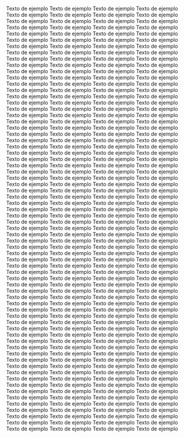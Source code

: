 Texto de ejemplo Texto de ejemplo Texto de ejemplo Texto de ejemplo Texto de ejemplo Texto de ejemplo Texto de ejemplo Texto de ejemplo Texto de ejemplo Texto de ejemplo Texto de ejemplo Texto de ejemplo Texto de ejemplo Texto de ejemplo Texto de ejemplo Texto de ejemplo Texto de ejemplo Texto de ejemplo Texto de ejemplo Texto de ejemplo Texto de ejemplo Texto de ejemplo Texto de ejemplo Texto de ejemplo Texto de ejemplo Texto de ejemplo Texto de ejemplo Texto de ejemplo Texto de ejemplo Texto de ejemplo Texto de ejemplo Texto de ejemplo Texto de ejemplo Texto de ejemplo Texto de ejemplo Texto de ejemplo Texto de ejemplo Texto de ejemplo Texto de ejemplo Texto de ejemplo Texto de ejemplo Texto de ejemplo Texto de ejemplo Texto de ejemplo Texto de ejemplo Texto de ejemplo Texto de ejemplo Texto de ejemplo Texto de ejemplo Texto de ejemplo Texto de ejemplo Texto de ejemplo Texto de ejemplo Texto de ejemplo Texto de ejemplo Texto de ejemplo Texto de ejemplo Texto de ejemplo Texto de ejemplo Texto de ejemplo Texto de ejemplo Texto de ejemplo Texto de ejemplo Texto de ejemplo Texto de ejemplo Texto de ejemplo Texto de ejemplo Texto de ejemplo Texto de ejemplo Texto de ejemplo Texto de ejemplo Texto de ejemplo Texto de ejemplo Texto de ejemplo Texto de ejemplo Texto de ejemplo Texto de ejemplo Texto de ejemplo Texto de ejemplo Texto de ejemplo Texto de ejemplo Texto de ejemplo Texto de ejemplo Texto de ejemplo Texto de ejemplo Texto de ejemplo Texto de ejemplo Texto de ejemplo Texto de ejemplo Texto de ejemplo Texto de ejemplo Texto de ejemplo Texto de ejemplo Texto de ejemplo Texto de ejemplo Texto de ejemplo Texto de ejemplo Texto de ejemplo Texto de ejemplo Texto de ejemplo Texto de ejemplo Texto de ejemplo Texto de ejemplo Texto de ejemplo Texto de ejemplo Texto de ejemplo Texto de ejemplo Texto de ejemplo Texto de ejemplo Texto de ejemplo Texto de ejemplo Texto de ejemplo Texto de ejemplo Texto de ejemplo Texto de ejemplo Texto de ejemplo Texto de ejemplo Texto de ejemplo Texto de ejemplo Texto de ejemplo Texto de ejemplo Texto de ejemplo Texto de ejemplo Texto de ejemplo Texto de ejemplo Texto de ejemplo Texto de ejemplo Texto de ejemplo Texto de ejemplo Texto de ejemplo Texto de ejemplo Texto de ejemplo Texto de ejemplo Texto de ejemplo Texto de ejemplo Texto de ejemplo Texto de ejemplo Texto de ejemplo Texto de ejemplo Texto de ejemplo Texto de ejemplo Texto de ejemplo Texto de ejemplo Texto de ejemplo Texto de ejemplo Texto de ejemplo Texto de ejemplo Texto de ejemplo Texto de ejemplo Texto de ejemplo Texto de ejemplo Texto de ejemplo Texto de ejemplo Texto de ejemplo Texto de ejemplo Texto de ejemplo Texto de ejemplo Texto de ejemplo Texto de ejemplo Texto de ejemplo Texto de ejemplo Texto de ejemplo Texto de ejemplo Texto de ejemplo Texto de ejemplo Texto de ejemplo Texto de ejemplo Texto de ejemplo Texto de ejemplo Texto de ejemplo Texto de ejemplo Texto de ejemplo Texto de ejemplo Texto de ejemplo Texto de ejemplo Texto de ejemplo Texto de ejemplo Texto de ejemplo Texto de ejemplo Texto de ejemplo Texto de ejemplo Texto de ejemplo Texto de ejemplo Texto de ejemplo Texto de ejemplo Texto de ejemplo Texto de ejemplo Texto de ejemplo Texto de ejemplo Texto de ejemplo Texto de ejemplo Texto de ejemplo Texto de ejemplo Texto de ejemplo Texto de ejemplo Texto de ejemplo Texto de ejemplo Texto de ejemplo Texto de ejemplo Texto de ejemplo Texto de ejemplo Texto de ejemplo Texto de ejemplo Texto de ejemplo Texto de ejemplo Texto de ejemplo Texto de ejemplo Texto de ejemplo Texto de ejemplo Texto de ejemplo Texto de ejemplo Texto de ejemplo Texto de ejemplo Texto de ejemplo Texto de ejemplo Texto de ejemplo Texto de ejemplo Texto de ejemplo Texto de ejemplo Texto de ejemplo Texto de ejemplo Texto de ejemplo Texto de ejemplo Texto de ejemplo Texto de ejemplo Texto de ejemplo Texto de ejemplo Texto de ejemplo Texto de ejemplo Texto de ejemplo Texto de ejemplo Texto de ejemplo Texto de ejemplo Texto de ejemplo Texto de ejemplo Texto de ejemplo Texto de ejemplo Texto de ejemplo Texto de ejemplo Texto de ejemplo Texto de ejemplo Texto de ejemplo Texto de ejemplo Texto de ejemplo Texto de ejemplo Texto de ejemplo Texto de ejemplo Texto de ejemplo Texto de ejemplo Texto de ejemplo Texto de ejemplo Texto de ejemplo Texto de ejemplo Texto de ejemplo Texto de ejemplo Texto de ejemplo Texto de ejemplo Texto de ejemplo Texto de ejemplo Texto de ejemplo Texto de ejemplo Texto de ejemplo Texto de ejemplo Texto de ejemplo Texto de ejemplo Texto de ejemplo Texto de ejemplo Texto de ejemplo Texto de ejemplo Texto de ejemplo Texto de ejemplo Texto de ejemplo 